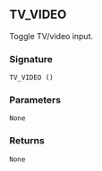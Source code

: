 ## TV\_VIDEO

Toggle TV/video input.


### Signature

`TV_VIDEO ()`


### Parameters

`None`


### Returns

`None`
